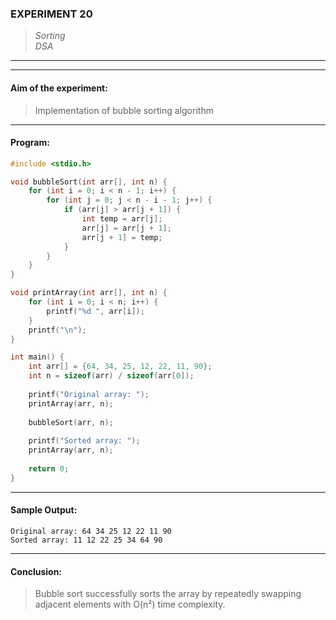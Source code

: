 ### **EXPERIMENT 20**
> *Sorting*  
*DSA*

---
---

#### **Aim of the experiment:**
> Implementation of bubble sorting algorithm

---

#### **Program:**
```c
#include <stdio.h>

void bubbleSort(int arr[], int n) {
    for (int i = 0; i < n - 1; i++) {
        for (int j = 0; j < n - i - 1; j++) {
            if (arr[j] > arr[j + 1]) {
                int temp = arr[j];
                arr[j] = arr[j + 1];
                arr[j + 1] = temp;
            }
        }
    }
}

void printArray(int arr[], int n) {
    for (int i = 0; i < n; i++) {
        printf("%d ", arr[i]);
    }
    printf("\n");
}

int main() {
    int arr[] = {64, 34, 25, 12, 22, 11, 90};
    int n = sizeof(arr) / sizeof(arr[0]);
    
    printf("Original array: ");
    printArray(arr, n);
    
    bubbleSort(arr, n);
    
    printf("Sorted array: ");
    printArray(arr, n);
    
    return 0;
}
```

---

#### **Sample Output:**
```
Original array: 64 34 25 12 22 11 90 
Sorted array: 11 12 22 25 34 64 90 
```

---

#### **Conclusion:**
> Bubble sort successfully sorts the array by repeatedly swapping adjacent elements with O(n²) time complexity.